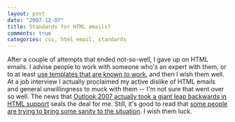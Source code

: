 ```yaml
--- 
layout: post
date: "2007-12-07"
title: Standards for HTML emails?
comments: true
categories: css, html email, standards
---
```


After a couple of attempts that ended not-so-well, I gave up on HTML emails. I advise people to work with someone who's an expert with them, or to at least <a href="http://www.campaignmonitor.com/resources/">use templates that are known to work</a>, and then I wish them well. At a job interview I actually proclaimed my active dislike of HTML emails and general unwillingness to muck with them -- I'm not sure that went over so well. The news that <a href="http://www.campaignmonitor.com/blog/archives/2007/01/microsoft_takes_email_design_b.html">Outlook 2007 actually took a giant leap backwards in HTML support</a> seals the deal for me. Still, it's good to read that <a href="http://www.456bereastreet.com/archive/200712/the_email_standards_project_launches/">some people are trying to bring some sanity to the situation</a>. I wish them luck.
